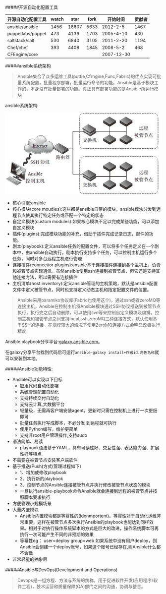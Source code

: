 #####开源自动化配置工具

开源自动化配置工具|watch| star |fork|开始时间 |贡献者 
------------------|-----|------|----|---------|------
ansible/ansible   |1456 |18607 |5633|2012-2-5 |1467 
puppetlabs/puppet |473  |4139  |1703|2005-4-10|430    
saltstack/salt    |530  |6840  |3105|2011-2-20|1194  
Chef/chef         |393  |4408  |1845|2008-5-2 |468   
CFEngine/core     |     |      |    |2007-12-30|      

#####ansible系统架构

>Ansible集合了众多运维工具(puttle,Cfrngine,Func,Fabric)的优点实现可批量系统配置，批量程序部署，批量运行命令的功能。Ansible是基于模块工作的，本身没有批量部署的功能。真正具有部署功能的是Ansible所运行模块

ansible系统架构:

![ansible架构](_images/ansible总体系统构成.jpg)

* 核心引擎:ansible
* 核心模块(core moudles):这些都是ansible自带的模块，ansible模块分发到远程节点使其执行特定任务或匹配一个特定的状态
* 自定义模块(custom modules):如果核心模块不足以完成某些功能，可以添加自定义模块
* 插件(plugins):完成模块功能的补充，借助于插件完成记录日志，邮件的功能。
* 剧本(playbook):定义ansible任务的配置文件，可以将多个任务定义在一个剧本中，由ansible自动执行，剧本执行支持多个任务，可以控制主机运行多个任务，同时对多台远程主机进行管理
* 连接插件(connectior plugins):ansible基于连接插件连接到各个主机上，负责和被管节点实现通信。虽然ansible使用ssh连接到被管节点，但它还是支持其他连接方法，所以需要有连接插件
* 主机清单(host inventory):定义ansible管理的主机策略，默认是ansible配置文件中定义被管节点，同时也支持定义动态主机和指定配置文件的位置。

>Ansible采用paramiko协议库(Fabric也使用这个)，通过ssh或者zeroMQ等连接主机。Ansible在控制主机将Ansible模块通过SSH协议推送到被管节点执行，执行完之后自动删除，可以使用svn等来控制自定义模块及编排。控制主机和被管节点之间支持local,ssh,zeroMQ三种连接方式，默认使用基于SSH的连接。在规模较大的情况下使用ZeroMQ连接方式会明显改善执行精度

Ansible playbook分享平台:[galaxy.ansible.com](https://galaxy.ansible.com/)。

在galaxy分享平台找到代码后可运行`ansible-galaxy install+作者id.角色名称`就可以安装到本地。

#####Ansible功能特性:

* Ansible可以实现以下目标
    - 应用代码自动化部署
    - 系统管理配置自动化
    - 支持持续交付自动化
    - 支持云计算,大数据平台
    - 轻量级，无需再客户端安装agent，更新时只需在控制机上进行一次更细即可
    - 批量任务执行写成脚本，不必分发 到远程就可执行   
    - 使用Python编写，维护更简单
    - 支持非root用户管理操作,支持sudo
* 语法简单、易读
    - playbook语法基于YAML，具有可读性好、交互性强、表达能力强、扩展性好等特点
* 不需要在被管节点安装客户端软件
* 基于推送(Push)方式(管理过程如下)
    - 1、增加或修改playbook
    - 2、执行新的playbook
    - 3、控制节点的Ansible连接被管节点并执行修改被管节点状态的模块
    - 一旦执行ansible-playbook命令Ansible就会连接到远程的被管节点并按照脚本要求执行
* 方便管理小规模场景
* 大量内置模块
    - Ansible内置模块都是等幂性的(idenmportent)。等幂性对于自动化运维非常重要，这样在被管节点多次执行Ansible的playbook也能达到同样效果。相对于对执行操作系统脚本的方式是巨大的改进，操作系统脚本可再执行一次可能产生不同的非预期的效果
    - 等幂性eg： user=deploy group=web 如果系统中没有用户deploy，则Ansible会创建一个deploy账号，如果这个账号已经存在,则Ansible什么都不会做
* 非常轻量的抽象层

#####Ansible与DevOps(Development and Operations)

>Devops是一组方程、方法与系统的统称，用于促进软件开发(应用程序/软件工程)，技术运营和质量保障(QA)部门之间的沟通，协调与整合。